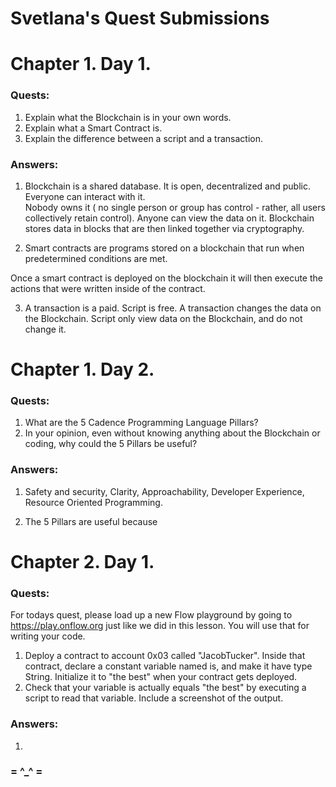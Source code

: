 # Svetlana's Quest Submissions

# Chapter 1. Day 1.

### Quests:
1) Explain what the Blockchain is in your own words. 
2) Explain what a Smart Contract is. 
3) Explain the difference between a script and a transaction.

### Answers:

1) Blockchain is a shared database. 
 It is open, decentralized and public.
 Everyone can interact with it.  
 Nobody owns it ( no single person or group has control - rather, all users collectively retain control). 
 Anyone can view the data on it. 
 Blockchain stores data in blocks that are then linked together via cryptography. 

2) Smart contracts are programs stored on a blockchain that run when predetermined conditions are met. 

Once a smart contract is deployed on the blockchain it will then execute the actions that were written inside of the contract.

3) A transaction is a paid. Script is free.
   A transaction changes the data on the Blockchain. Script only view data on the Blockchain, and do not change it.


# Chapter 1. Day 2.

### Quests:
1) What are the 5 Cadence Programming Language Pillars?
2) In your opinion, even without knowing anything about the Blockchain or coding, why could the 5 Pillars be useful?

### Answers:

1) Safety and security,
   Clarity,
   Approachability, 
   Developer Experience,
   Resource Oriented Programming.

2) The 5 Pillars are useful because 


# Chapter 2. Day 1.

### Quests:
For todays quest, please load up a new Flow playground by going to https://play.onflow.org just like we did in this lesson. You will use that for writing your code.
1) Deploy a contract to account 0x03 called "JacobTucker". Inside that contract, declare a constant variable named is, and make it have type String. Initialize it to "the best" when your contract gets deployed.
2) Check that your variable is actually equals "the best" by executing a script to read that variable. Include a screenshot of the output.


### Answers:
1)
### = ^_^ =
